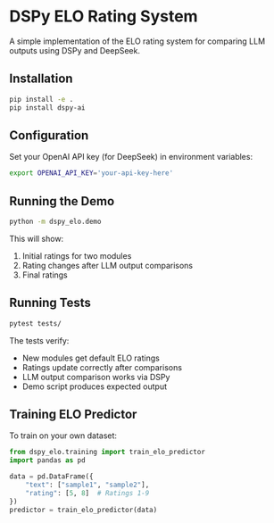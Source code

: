 # DSPy ELO Rating System

A simple implementation of the ELO rating system for comparing LLM outputs using DSPy and DeepSeek.

## Installation

```bash
pip install -e .
pip install dspy-ai
```

## Configuration

Set your OpenAI API key (for DeepSeek) in environment variables:

```bash
export OPENAI_API_KEY='your-api-key-here'
```

## Running the Demo

```bash
python -m dspy_elo.demo
```

This will show:
1. Initial ratings for two modules
2. Rating changes after LLM output comparisons
3. Final ratings

## Running Tests

```bash
pytest tests/
```

The tests verify:
- New modules get default ELO ratings
- Ratings update correctly after comparisons
- LLM output comparison works via DSPy
- Demo script produces expected output

## Training ELO Predictor

To train on your own dataset:
```python
from dspy_elo.training import train_elo_predictor
import pandas as pd

data = pd.DataFrame({
    "text": ["sample1", "sample2"],
    "rating": [5, 8]  # Ratings 1-9
})
predictor = train_elo_predictor(data)
